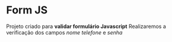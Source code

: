 # Form JS
Projeto criado para **validar formulário Javascript**
Realizaremos a verificação dos campos _nome_ _telefone_ e _senha_ 
 

